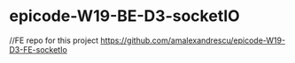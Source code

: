 # epicode-W19-BE-D3-socketIO

//FE repo for this project
https://github.com/amalexandrescu/epicode-W19-D3-FE-socketIo
